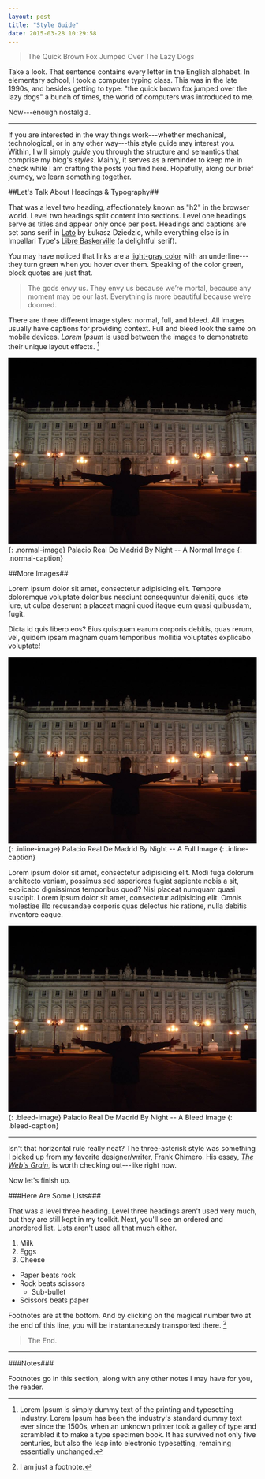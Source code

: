```yaml
---
layout: post
title: "Style Guide"
date: 2015-03-28 10:29:58
---
```


>The Quick Brown Fox Jumped Over The Lazy Dogs

Take a look. That sentence contains every letter in the English alphabet. In elementary school, I took a computer typing class. This was in the late 1990s, and besides getting to type: "the quick brown fox jumped over the lazy dogs" a bunch of times, the world of computers was introduced to me. 

Now---enough nostalgia.

***

If you are interested in the way things work---whether mechanical, technological, or in any other way---this style guide may interest you. Within, I will simply *guide* you through the structure and semantics that comprise my blog's *styles*. Mainly, it serves as a reminder to keep me in check while I am crafting the posts you find here. Hopefully, along our brief journey, we learn something together.

##Let's Talk About Headings & Typography##

That was a level two heading, affectionately known as "h2" in the browser world. Level two headings split content into sections. Level one headings serve as titles and appear only once per post. Headings and captions are set sans serif in [Lato](http://www.latofonts.com/lato-free-fonts/ "Lato") by Łukasz Dziedzic, while everything else is in Impallari Type's [Libre Baskerville](http://www.impallari.com/projects/overview/libre-baskerville "Libre Baskerville") (a delightful serif).

You may have noticed that links are a [light-gray color]() with an underline---they turn green when you hover over them. Speaking of the color green, block quotes are just that.

>The gods envy us. They envy us because we’re mortal, because any moment may be our last. Everything is more beautiful because we’re doomed.

There are three different image styles: normal, full, and bleed. All images usually have captions for providing context. Full and bleed look the same on mobile devices. *Lorem Ipsum* is used between the images to demonstrate their unique layout effects. [^1]

![Madrid](/blog/assets/wings.jpg)
{: .normal-image}
Palacio Real De Madrid By Night -- A Normal Image
{: .normal-caption}

##More Images##

Lorem ipsum dolor sit amet, consectetur adipisicing elit. Tempore doloremque voluptate doloribus nesciunt consequuntur deleniti, quos iste iure, ut culpa deserunt a placeat magni quod itaque eum quasi quibusdam, fugit.

Dicta id quis libero eos? Eius quisquam earum corporis debitis, quas rerum, vel, quidem ipsam magnam quam temporibus mollitia voluptates explicabo voluptate!

![Madrid](/blog/assets/wings.jpg)
{: .inline-image}
Palacio Real De Madrid By Night -- A Full Image
{: .inline-caption}

Lorem ipsum dolor sit amet, consectetur adipisicing elit. Modi fuga dolorum architecto veniam, possimus sed asperiores fugiat sapiente nobis a sit, explicabo dignissimos temporibus quod? Nisi placeat numquam quasi suscipit. Lorem ipsum dolor sit amet, consectetur adipisicing elit. Omnis molestiae illo recusandae corporis quas delectus hic ratione, nulla debitis inventore eaque.

![Madrid](/blog/assets/wings.jpg)
{: .bleed-image}
Palacio Real De Madrid By Night -- A Bleed Image
{: .bleed-caption}

***

Isn't that horizontal rule really neat? The three-asterisk style was something I picked up from my favorite designer/writer, Frank Chimero. His essay, [*The Web's Grain*](http://frankchimero.com/talks/the-webs-grain/transcript/ "The Web's Grain by Frank Chimero"), is worth checking out---like right now.

Now let's finish up.

###Here Are Some Lists###

That was a level three heading. Level three headings aren't used very much, but they are still kept in my toolkit. Next, you'll see an ordered and unordered list. Lists aren't used all that much either. 

1. Milk
2. Eggs
3. Cheese

- Paper beats rock
- Rock beats scissors
  - Sub-bullet
- Scissors beats paper

Footnotes are at the bottom. And by clicking on the magical number two at the end of this line, you will be instantaneously transported there. [^2]


>The End.

***

###Notes###

Footnotes go in this section, along with any other notes I may have for you, the reader.

[^1]: Lorem Ipsum is simply dummy text of the printing and typesetting industry. Lorem Ipsum has been the industry's standard dummy text ever since the 1500s, when an unknown printer took a galley of type and scrambled it to make a type specimen book. It has survived not only five centuries, but also the leap into electronic typesetting, remaining essentially unchanged.
[^2]: I am just a footnote.